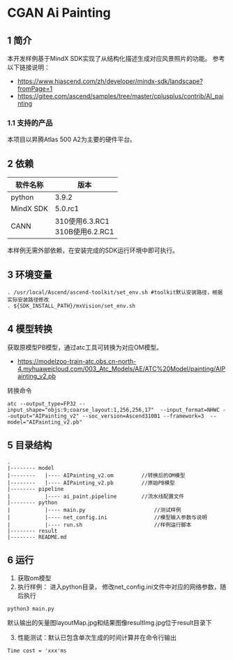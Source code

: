 # CGAN Ai Painting

## 1 简介
  本开发样例基于MindX SDK实现了从结构化描述生成对应风景照片的功能。
  参考以下链接说明：
  - https://www.hiascend.com/zh/developer/mindx-sdk/landscape?fromPage=1
  - https://gitee.com/ascend/samples/tree/master/cplusplus/contrib/AI_painting


### 1.1 支持的产品

本项目以昇腾Atlas 500 A2为主要的硬件平台。
  
## 2 依赖

|软件名称    | 版本     |
|-----------|----------|
| python    | 3.9.2    |
| MindX SDK |  5.0.rc1   |
| CANN | 310使用6.3.RC1<br>310B使用6.2.RC1 |

本样例无需外部依赖，在安装完成的SDK运行环境中即可执行。


## 3 环境变量

```
. /usr/local/Ascend/ascend-toolkit/set_env.sh #toolkit默认安装路径，根据实际安装路径修改
. ${SDK_INSTALL_PATH}/mxVision/set_env.sh
```

## 4 模型转换
  获取原模型PB模型，通过atc工具可转换为对应OM模型。  

  - https://modelzoo-train-atc.obs.cn-north-4.myhuaweicloud.com/003_Atc_Models/AE/ATC%20Model/painting/AIPainting_v2.pb

转换命令

```
atc --output_type=FP32 --input_shape="objs:9;coarse_layout:1,256,256,17"  --input_format=NHWC --output="AIPainting_v2" --soc_version=Ascend310B1 --framework=3  --model="AIPainting_v2.pb"
```


## 5 目录结构

```
.
|-------- model
|--------   |---- AIPainting_v2.om         //转换后的OM模型
|--------   |---- AIPainting_v2.pb         //原始PB模型
|-------- pipeline
|           |---- ai_paint.pipeline        //流水线配置文件          
|-------- python
|           |---- main.py                      //测试样例
|           |---- net_config.ini               //模型输入参数与说明
|           |---- run.sh                       //样例运行脚本
|-------- result
|-------- README.md 
```

## 6 运行

1. 获取om模型
2. 执行样例：
进入python目录， 修改net_config.ini文件中对应的网络参数，随后执行
```
python3 main.py
```

默认输出的矢量图layoutMap.jpg和结果图像resultImg.jpg位于result目录下

3. 性能测试：默认已包含单次生成的时间计算并在命令行输出
```shell
Time cost = 'xxx'ms
```
